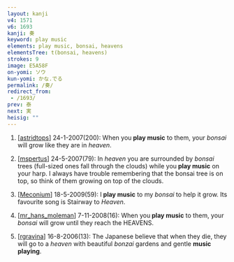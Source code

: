 ```yaml
---
layout: kanji
v4: 1571
v6: 1693
kanji: 奏
keyword: play music
elements: play music, bonsai, heavens
elementsTree: t(bonsai, heavens)
strokes: 9
image: E5A58F
on-yomi: ソウ
kun-yomi: かな.でる
permalink: /奏/
redirect_from:
 - /1693/
prev: 泰
next: 実
heisig: ""
---
```


1) [<a href="http://kanji.koohii.com/profile/astridtops">astridtops</a>] 24-1-2007(200): When you<strong> play music</strong> to them, your <em>bonsai</em> will grow like they are in <em>heaven</em>.

2) [<a href="http://kanji.koohii.com/profile/mspertus">mspertus</a>] 24-5-2007(79): In <em>heaven</em> you are surrounded by <em>bonsai</em> trees (full-sized ones fall through the clouds) while you<strong> play music</strong> on your harp. I always have trouble remembering that the bonsai tree is on top, so think of them growing on top of the clouds.

3) [<a href="http://kanji.koohii.com/profile/Meconium">Meconium</a>] 18-5-2009(59): I<strong> play music</strong> to my <em>bonsai</em> to help it grow. Its favourite song is Stairway to <em>Heaven</em>.

4) [<a href="http://kanji.koohii.com/profile/mr_hans_moleman">mr_hans_moleman</a>] 7-11-2008(16): When you<strong> play music</strong> to them, your <em>bonsai</em> will grow until they reach the HEAVENS.

5) [<a href="http://kanji.koohii.com/profile/rgravina">rgravina</a>] 16-8-2006(13): The Japanese believe that when they die, they will go to a <em>heaven</em> with beautiful <em>bonzai</em> gardens and gentle <strong>music playing</strong>.

